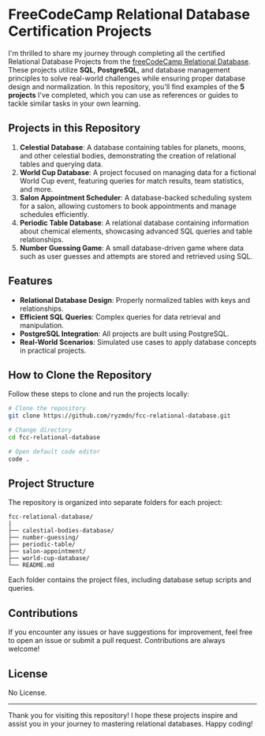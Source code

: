 # FreeCodeCamp Relational Database Certification Projects

I'm thrilled to share my journey through completing all the certified Relational Database Projects from the [freeCodeCamp Relational Database](https://www.freecodecamp.org/learn/relational-database/). These projects utilize **SQL**, **PostgreSQL**, and database management principles to solve real-world challenges while ensuring proper database design and normalization. In this repository, you'll find examples of the **5 projects** I've completed, which you can use as references or guides to tackle similar tasks in your own learning.

## Projects in this Repository

1. **Celestial Database**: A database containing tables for planets, moons, and other celestial bodies, demonstrating the creation of relational tables and querying data.
2. **World Cup Database**: A project focused on managing data for a fictional World Cup event, featuring queries for match results, team statistics, and more.
3. **Salon Appointment Scheduler**: A database-backed scheduling system for a salon, allowing customers to book appointments and manage schedules efficiently.
4. **Periodic Table Database**: A relational database containing information about chemical elements, showcasing advanced SQL queries and table relationships.
5. **Number Guessing Game**: A small database-driven game where data such as user guesses and attempts are stored and retrieved using SQL.

## Features

- **Relational Database Design**: Properly normalized tables with keys and relationships.
- **Efficient SQL Queries**: Complex queries for data retrieval and manipulation.
- **PostgreSQL Integration**: All projects are built using PostgreSQL.
- **Real-World Scenarios**: Simulated use cases to apply database concepts in practical projects.

## How to Clone the Repository

Follow these steps to clone and run the projects locally:

```bash
# Clone the repository
git clone https://github.com/ryzmdn/fcc-relational-database.git

# Change directory
cd fcc-relational-database

# Open default code editor
code .
```

## Project Structure

The repository is organized into separate folders for each project:

```plaintext
fcc-relational-database/
|
├── calestial-bodies-database/
├── number-guessing/
├── periodic-table/
├── salon-appointment/
├── world-cup-database/
└── README.md
```

Each folder contains the project files, including database setup scripts and queries.

## Contributions

If you encounter any issues or have suggestions for improvement, feel free to open an issue or submit a pull request. Contributions are always welcome!

## License

No License.

---

Thank you for visiting this repository! I hope these projects inspire and assist you in your journey to mastering relational databases. Happy coding!
